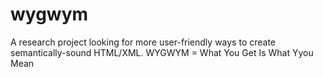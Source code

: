 wygwym
======

A research project looking for more user-friendly ways to create semantically-sound HTML/XML.
WYGWYM = What You Get Is What Yyou Mean
